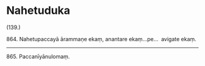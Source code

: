 

# Nahetuduka






(139.)

864\. Nahetupaccayā ārammaṇe ekaṃ, anantare ekaṃ…pe…  avigate ekaṃ.

---

865\. Paccanīyānulomaṃ.






